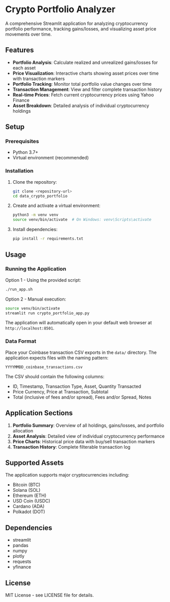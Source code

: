 # Crypto Portfolio Analyzer

A comprehensive Streamlit application for analyzing cryptocurrency portfolio performance, tracking gains/losses, and visualizing asset price movements over time.

## Features

- **Portfolio Analysis**: Calculate realized and unrealized gains/losses for each asset
- **Price Visualization**: Interactive charts showing asset prices over time with transaction markers
- **Portfolio Tracking**: Monitor total portfolio value changes over time
- **Transaction Management**: View and filter complete transaction history
- **Real-time Prices**: Fetch current cryptocurrency prices using Yahoo Finance
- **Asset Breakdown**: Detailed analysis of individual cryptocurrency holdings

## Setup

### Prerequisites
- Python 3.7+
- Virtual environment (recommended)

### Installation

1. Clone the repository:
   ```bash
   git clone <repository-url>
   cd data_crypto_portfolio
   ```

2. Create and activate a virtual environment:
   ```bash
   python3 -m venv venv
   source venv/bin/activate  # On Windows: venv\Scripts\activate
   ```

3. Install dependencies:
   ```bash
   pip install -r requirements.txt
   ```

## Usage

### Running the Application

Option 1 - Using the provided script:
```bash
./run_app.sh
```

Option 2 - Manual execution:
```bash
source venv/bin/activate
streamlit run crypto_portfolio_app.py
```

The application will automatically open in your default web browser at `http://localhost:8501`.

### Data Format

Place your Coinbase transaction CSV exports in the `data/` directory. The application expects files with the naming pattern:
```
YYYYMMDD_coinbase_transactions.csv
```

The CSV should contain the following columns:
- ID, Timestamp, Transaction Type, Asset, Quantity Transacted
- Price Currency, Price at Transaction, Subtotal
- Total (inclusive of fees and/or spread), Fees and/or Spread, Notes

## Application Sections

1. **Portfolio Summary**: Overview of all holdings, gains/losses, and portfolio allocation
2. **Asset Analysis**: Detailed view of individual cryptocurrency performance
3. **Price Charts**: Historical price data with buy/sell transaction markers
4. **Transaction History**: Complete filterable transaction log

## Supported Assets

The application supports major cryptocurrencies including:
- Bitcoin (BTC)
- Solana (SOL)
- Ethereum (ETH)
- USD Coin (USDC)
- Cardano (ADA)
- Polkadot (DOT)

## Dependencies

- streamlit
- pandas
- numpy
- plotly
- requests
- yfinance

## License

MIT License - see LICENSE file for details.

